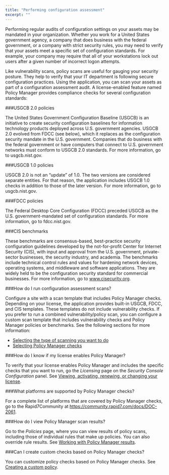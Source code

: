 ```yaml
---
title: "Performing configuration assessment"
excerpt: ""
---
```

Performing regular audits of configuration settings on your assets may be mandated in your organization. Whether you work for a United States government agency, a company that does business with the federal government, or a company with strict security rules, you may need to verify that your assets meet a specific set of configuration standards. For example, your company may require that all of your workstations lock out users after a given number of incorrect logon attempts.

Like vulnerability scans, policy scans are useful for gauging your security posture. They help to verify that your IT department is following secure configuration practices. Using the application, you can scan your assets as part of a configuration assessment audit. A license-enabled feature named Policy Manager provides compliance checks for several configuration standards:

###USGCB 2.0 policies

The United States Government Configuration Baseline (USGCB) is an initiative to create security configuration baselines for information technology products deployed across U.S. government agencies. USGCB 2.0 evolved from FDCC (see below), which it replaces as the configuration security mandate in the U.S. government. Companies that do business with the federal government or have computers that connect to U.S. government networks must conform to USGCB 2.0 standards. For more information, go to usgcb.nist.gov.

###USGCB 1.0 policies

USGCB 2.0 is not an “update” of 1.0. The two versions are considered separate entities. For that reason, the application includes USGCB 1.0 checks in addition to those of the later version. For more information, go to usgcb.nist.gov.

###FDCC policies

The Federal Desktop Core Configuration (FDCC) preceded USGCB as the U.S. government-mandated set of configuration standards. For more information, go to fdcc.nist.gov.

###CIS benchmarks

These benchmarks are consensus-based, best-practice security configuration guidelines developed by the not-for-profit Center for Internet Security (CIS), with input and approval from the U.S. government, private-sector businesses, the security industry, and academia. The benchmarks include technical control rules and values for hardening network devices, operating systems, and middleware and software applications. They are widely held to be the configuration security standard for commercial businesses. For more information, go to www.cisecurity.org.

###How do I run configuration assessment scans?

Configure a site with a scan template that includes Policy Manager checks. Depending on your license, the application provides built-in USGCB, FDCC, and CIS templates. These templates do not include vulnerability checks. If you prefer to run a combined vulnerability/policy scan, you can configure a custom scan template that includes vulnerability checks and Policy Manager policies or benchmarks. See the following sections for more information:
* [Selecting the type of scanning you want to do](doc:configuring-custom-scan-templates#section-selecting-the-type-of-scanning-you-want-to-do)
* [Selecting Policy Manager checks](doc:selecting-policy-manager-checks) 

###How do I know if my license enables Policy Manager?

To verify that your license enables Policy Manager and includes the specific checks that you want to run, go the _Licensing_ page on the _Security Console Configuration_ panel. See [Viewing, activating, renewing, or changing your license](doc:managing-versions-updates-and-licenses#section-viewing-activating-renewing-or-changing-your-license).

###What platforms are supported by Policy Manager checks?

For a complete list of platforms that are covered by Policy Manager checks, go to the Rapid7Community at https://community.rapid7.com/docs/DOC-2061.

###How do I view Policy Manager scan results?

Go to the _Policies_ page, where you can view results of policy scans, including those of individual rules that make up policies. You can also override rule results. See [Working with Policy Manager results](doc:working-with-policy-manager-results).

###Can I create custom checks based on Policy Manager checks?

You can customize policy checks based on Policy Manager checks. See [Creating a custom policy](doc:creating-a-custom-policy).